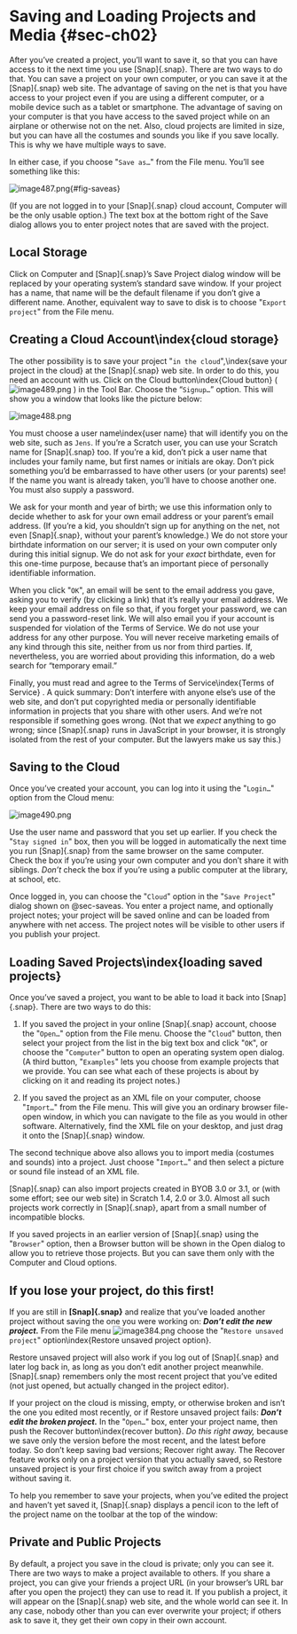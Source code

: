 # Saving and Loading Projects and Media {#sec-ch02}

After you’ve created a project, you’ll want to save it, so that you can
have access to it the next time you use [Snap]{.snap}. There are two ways to
do that. You can save a project on your own computer, or you can save it
at the [Snap]{.snap} web site. The advantage of saving on the net is that you
have access to your project even if you are using a different computer,
or a mobile device such as a tablet or smartphone. The advantage of
saving on your computer is that you have access to the saved project
while on an airplane or otherwise not on the net. Also, cloud projects
are limited in size, but you can have all the costumes and sounds you
like if you save locally. This is why we have multiple ways to save.

<span id="saveas" class="anchor"></span>In either case, if you choose "`Save as…`" from the File menu. You’ll see something like this:

![image487.png](assets/image487.png){#fig-saveas} <!--  style="width:3.54861in;height:2.57639in" / -->

(If you are not logged in to your [Snap]{.snap} cloud account, Computer will
be the only usable option.) The text box at the bottom right of the Save
dialog allows you to enter project notes that are saved with the
project.

## Local Storage

Click on Computer and [Snap]{.snap}’s Save Project dialog window will be
replaced by your operating system’s standard save window. If your
project has a name, that name will be the default filename if you don’t
give a different name. Another, equivalent way to save to disk is to
choose "`Export project`" from the File menu.

## Creating a Cloud Account\index{cloud storage}

The other possibility is to
save your project "`in the cloud`",\index{save your project in the cloud}
at the [Snap]{.snap} web site. In order to do this, you need an account with
us. Click on the Cloud button\index{Cloud button} (![image489.png](assets/image489.png) <!--  style="width:0.29167in;height:0.16667in" / --> ) in the Tool Bar.
Choose the “`Signup…`” option. This will show you a window that looks like
the picture below:

![image488.png](assets/image488.png) <!--  style="width:1.23403in;height:2.32986in" / -->

You must choose a user name\index{user name} that will identify you on
the web site, such as `Jens`. If you’re a Scratch user, you can use
your Scratch name for [Snap]{.snap} too. If you’re a kid, don’t pick a user
name that includes your family name, but first names or initials are
okay. Don’t pick something you’d be embarrassed to have other users (or
your parents) see! If the name you want is already taken, you’ll have to
choose another one. You must also supply a password.

We ask for your month and year of birth; we use this information only to
decide whether to ask for your own email address or your parent’s email
address. (If you’re a kid, you shouldn’t sign up for anything on the
net, not even [Snap]{.snap}, without your parent’s knowledge.) We do not store
your birthdate information on our server; it is used on your own
computer only during this initial signup. We do not ask for your *exact*
birthdate, even for this one-time purpose, because that’s an important
piece of personally identifiable information.

When you click "`OK`", an email will be sent to the email address you gave,
asking you to verify (by clicking a link) that it’s really your email
address. We keep your email address on file so that, if you forget your
password, we can send you a password-reset link. We will also email you
if your account is suspended for violation of the Terms of Service. We
do not use your address for any other purpose. You will never receive
marketing emails of any kind through this site, neither from us nor from
third parties. If, nevertheless, you are worried about providing this
information, do a web search for “temporary email.”

Finally, you must read and agree to the Terms of Service\index{Terms of
Service} . A quick summary: Don’t interfere with anyone else’s use of
the web site, and don’t put copyrighted media or personally identifiable
information in projects that you share with other users. And we’re not
responsible if something goes wrong. (Not that we *expect* anything to
go wrong; since [Snap]{.snap} runs in JavaScript in your browser, it is
strongly isolated from the rest of your computer. But the lawyers make
us say this.)

## Saving to the Cloud

Once you’ve created your account, you can log into it using the "`Login…`"
option from the Cloud menu:

![image490.png](assets/image490.png) <!--  style="width:1.6875in;height:2.02778in" / -->

Use
the user name and password that you set up earlier. If you check the
"`Stay signed in`" box, then you will be logged in automatically the next
time you run [Snap]{.snap} from the same browser on the same computer. Check
the box if you’re using your own computer and you don’t share it with
siblings. *Don’t* check the box if you’re using a public computer at the
library, at school, etc.

Once logged in, you can choose the "`Cloud`" option in the "`Save Project`"
dialog shown on @sec-saveas. You enter a project name, and
optionally project notes; your project will be saved online and can be
loaded from anywhere with net access. The project notes will be visible
to other users if you publish your project.

## Loading Saved Projects\index{loading saved projects}

Once you’ve saved a project, you want to be able to load it back into
[Snap]{.snap}. There are two ways to do this:

1. If you saved the project in your online [Snap]{.snap} account, choose the
"`Open…`" option from the File menu. Choose the "`Cloud`" button, then
select your project from the list in the big text box and click "`OK`", or
choose the "`Computer`" button to open an operating system open dialog. (A
third button, "`Examples`" lets you choose from example projects that we
provide. You can see what each of these projects is about by clicking on
it and reading its project notes.)

2. If you saved the project as an XML file on your computer, choose
"`Import…`" from the File menu. This will give you an ordinary browser
file-open window, in which you can navigate to the file as you would in
other software. Alternatively, find the XML file on your desktop, and
just drag it onto the [Snap]{.snap} window.

The second technique above also allows you to import media (costumes and
sounds) into a project. Just choose "`Import…`" and then select a picture
or sound file instead of an XML file.

[Snap]{.snap} can also import projects created in BYOB 3.0 or 3.1, or (with
some effort; see our web site) in Scratch 1.4, 2.0 or 3.0. Almost all
such projects work correctly in [Snap]{.snap}, apart from a small number of
incompatible blocks.

If you saved projects in an earlier version of [Snap]{.snap} using the
"`Browser`" option, then a Browser button will be shown in the Open dialog
to allow you to retrieve those projects. But you can save them only with
the Computer and Cloud options.

## If you lose your project, do this first!

If you are still in **[Snap]{.snap}** and realize that you’ve loaded another
project without saving the one you were working on: ***Don’t edit the
new project.*** From the File menu ![image384.png](assets/image384.png) <!--  style="width:0.31944in;height:0.18056in" alt="Macintosh HD:Users:bh:Desktop:Dropbox:manual (1):filebutton.png" / --> choose the "`Restore unsaved project`"
option\index{Restore unsaved project option}.

Restore unsaved project will also work if you log out of [Snap]{.snap} and
later log back in, as long as you don’t edit another project meanwhile.
[Snap]{.snap} remembers only the most recent project that you’ve edited (not
just opened, but actually changed in the project editor).

If your project on the cloud is missing, empty, or otherwise broken and
isn’t the one you edited most recently, or if Restore unsaved project
fails: ***Don’t edit the broken project.*** In the "`Open…`" box, enter your
project name, then push the Recover button\index{recover button}. *Do
this right away,* because we save only the version before the most
recent, and the latest before today. So don’t keep saving bad versions;
Recover right away. The Recover feature works only on a project version
that you actually saved, so Restore unsaved project is your first choice
if you switch away from a project without saving it.

To help you remember to save your projects, when you’ve edited the
project and haven’t yet saved it, [Snap]{.snap} displays a pencil icon to the
left of the project name on the toolbar at the top of the window:

<!-- TODO: MISSING FILE -->
<!-- ![image391.png](assets/image391.png)  style="width:0.31944in;height:0.18056in"/  -->

## Private and Public Projects

By default, a project you save in the cloud is private; only you can see
it. There are two ways to make a project available to others. If you
share a project, you can give your friends a project URL (in your
browser’s URL bar after you open the project) they can use to read it.
If you publish a project, it will appear on the [Snap]{.snap} web site, and
the whole world can see it. In any case, nobody other than you can ever
overwrite your project; if others ask to save it, they get their own
copy in their own account.
